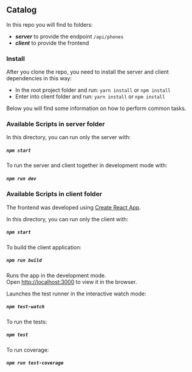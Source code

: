 ## Catalog 

In this repo you will find to folders: 
- _**server**_ to provide the endpoint `/api/phones`
- _**client**_ to provide the frontend

### Install

After you clone the repo, you need to install the server and client dependencies in this way:
 -  In the root project folder and run: `yarn install` or `npm install`
 -  Enter into client folder and run: `yarn install` or `npm install`

Below you will find some information on how to perform common tasks.<br>

### Available Scripts in server folder

In this directory, you can run only the server with:

##### `npm start`

To run the server and client together in development mode with:

##### `npm run dev`

### Available Scripts in client folder

The frontend was developed using [Create React App](https://github.com/facebookincubator/create-react-app).

In this directory, you can run only the client with:

##### `npm start`

To build the client application:

##### `npm run build`

Runs the app in the development mode.<br>
Open [http://localhost:3000](http://localhost:3000) to view it in the browser.

Launches the test runner in the interactive watch mode:

##### `npm test-watch`

To run the tests:

##### `npm test`

To run coverage:

##### `npm run test-coverage`
